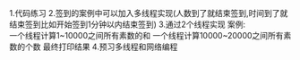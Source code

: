 1.代码练习
2.签到的案例中可以加入多线程实现(人数到了就结束签到,时间到了就结束签到比如开始签到1分钟以内结束签到)
3.通过2个线程实现 案例:	
	一个线程计算1~10000之间所有素数的和
	一个线程计算10000~20000之间所有素数的个数
	最终打印结果
4.预习多线程和网络编程
